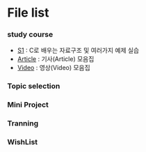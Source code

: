 # File list

### study course
* [S1](https://github.com/TaekGeunLee/study_CS/tree/master/S1) : C로 배우는 자료구조 및 여러가지 예제 실습
* [Article](https://github.com/TaekGeunLee/study_CS/tree/master/Article) : 기사(Article) 모음집
* [Video](https://github.com/TaekGeunLee/study_CS/tree/master/Video) : 영상(Video) 모음집

### Topic selection


### Mini Project



### Tranning


### WishList